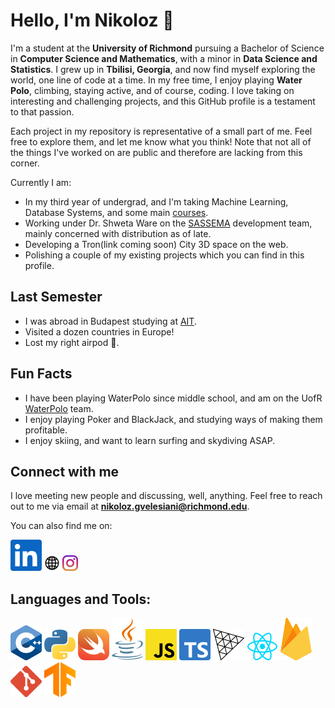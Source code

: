 # Hello, I'm Nikoloz 👋

I'm a student at the **University of Richmond** pursuing a Bachelor of Science in **Computer Science and Mathematics**, with a minor in **Data Science and Statistics**. I grew up in **Tbilisi, Georgia**, and now find myself exploring the world, one line of code at a time. In my free time, I enjoy playing **Water Polo**, climbing, staying active, and of course, coding. I love taking on interesting and challenging projects, and this GitHub profile is a testament to that passion.

Each project in my repository is representative of a small part of me. Feel free to explore them, and let me know what you think! Note that not all of the things I've worked on are public and therefore are lacking from this corner.

Currently I am:
- In my third year of undergrad, and I'm taking Machine Learning, Database Systems, and some main [courses](https://cs.richmond.edu/Academics/courses/index.html).
- Working under Dr. Shweta Ware on the [SASSEMA](https://cs.richmond.edu/research/independent-study.html) development team, mainly concerned with distribution as of late.
- Developing a Tron(link coming soon) City 3D space on the web.
- Polishing a couple of my existing projects which you can find in this profile.

## Last Semester
- I was abroad in Budapest studying at [AIT](https://www.ait-budapest.com/).
- Visited a dozen countries in Europe!
- Lost my right airpod 🫤.


## Fun Facts
- I have been playing WaterPolo since middle school, and am on the UofR [WaterPolo](https://www.instagram.com/spiderswaterpolo/) team.
- I enjoy playing Poker and BlackJack, and studying ways of making them profitable.
- I enjoy skiing, and want to learn surfing and skydiving ASAP.

## Connect with me
I love meeting new people and discussing, well, anything. Feel free to reach out to me via email at **nikoloz.gvelesiani@richmond.edu**. 

You can also find me on:

[![LinkedIn](images/linkedin-icon.svg)](https://www.linkedin.com/in/nikoloz-gvelesiani-7b2082264/) [![Website](images/website.png)](https://nikolozgv.com) [![Instagram](images/instagram.png)](https://instagram.com/nika_gvelesiani_)

## Languages and Tools:
![C++](images/c-plusplus.svg) ![Python](images/python.svg) ![Swift](images/swift.svg) ![Java](images/java.svg) ![JavaScript](images/javascript.svg) ![TypeScript](images/typescript-icon.svg) ![ThreeJS](images/threejs.svg) ![React](images/react.svg) ![Firebase](images/firebase.svg) ![Git](images/git-icon.svg) ![TensorFlow](images/tensorflow.svg) 
